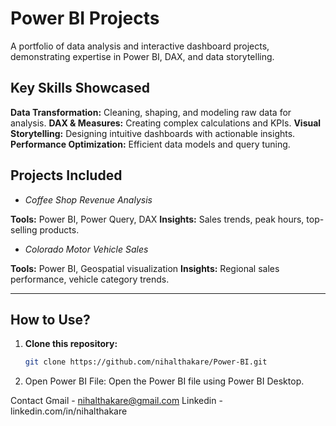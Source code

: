 # Power BI Projects

A portfolio of data analysis and interactive dashboard projects, demonstrating expertise in Power BI, DAX, and data storytelling.

## Key Skills Showcased
**Data Transformation:** Cleaning, shaping, and modeling raw data for analysis.
**DAX & Measures:** Creating complex calculations and KPIs.
**Visual Storytelling:** Designing intuitive dashboards with actionable insights.
**Performance Optimization:** Efficient data models and query tuning.

## Projects Included
- *Coffee Shop Revenue Analysis*

**Tools:** Power BI, Power Query, DAX
**Insights:** Sales trends, peak hours, top-selling products.

- *Colorado Motor Vehicle Sales*

**Tools:** Power BI, Geospatial visualization
**Insights:** Regional sales performance, vehicle category trends.


---

## How to Use?  
1. **Clone this repository:**  
   ```bash
   git clone https://github.com/nihalthakare/Power-BI.git
2. Open Power BI File: Open the Power BI file using Power BI Desktop.

Contact
Gmail - nihalthakare@gmail.com
Linkedin - linkedin.com/in/nihalthakare

